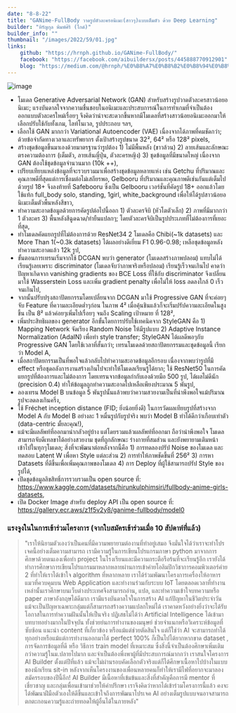 ```yaml
---
date: "8-8-22"
title: "GANime-FullBody วาดรูปตัวละครอนิเมะ(สาวๆ)แบบเต็มตัว ด้วย Deep Learning"
builder: "หิรัญกุล พิมพ์ศิริ (ไกด์)"
builder_info: ""
thumbnail: "/images/2022/59/01.jpg"
links:
    github: "https://hrnph.github.io/GANime-FullBody/"
    facebook: "https://facebook.com/aibuildersx/posts/445888770912901"
    blog: "https://medium.com/@hrnph/%E0%B8%A7%E0%B8%B2%E0%B8%94%E0%B8%A3%E0%B8%B9%E0%B8%9B%E0%B8%95%E0%B8%B1%E0%B8%A7%E0%B8%A5%E0%B8%B0%E0%B8%84%E0%B8%A3%E0%B8%AD%E0%B8%99%E0%B8%B4%E0%B9%80%E0%B8%A1%E0%B8%B0%E0%B8%AA%E0%B8%B2%E0%B8%A7%E0%B9%86-%E0%B9%81%E0%B8%9A%E0%B8%9A%E0%B9%80%E0%B8%95%E0%B9%87%E0%B8%A1%E0%B8%95%E0%B8%B1%E0%B8%A7-%E0%B8%94%E0%B9%89%E0%B8%A7%E0%B8%A2-deep-learning-ganime-fullbody-9b3822e58934"
---
```


![image](/images/2022/59/01.jpg)

- โมเดล Generative Adversarial Network (GAN) สำหรับสร้างรูปวาดตัวละครสาวน้อยอนิเมะ; แรงบันดาลใจจากความชื่นชอบในอนิเมะและประสบการณ์ในการทำเกมที่จำเป็นต้องออกแบบตัวละครใหม่เรื่อยๆ จึงคิดว่าน่าจะสะดวกขึ้นหากมีโมเดลที่สร้างสาวน้อยอนิเมะออกมาให้เลือกปรับใช้กับทั้งเกม, ไลท์โนเวล, รูปประกอบ ฯลฯ,
- เลือกใช้ GAN มากกว่า Variational Autoencoder (VAE) เนื่องจากได้ภาพที่คมชัดกว่า; ด้วยข้อจำกัดทางเวลาและทรัพยากร ตั้งเป้าสร้างรูปขนาด 32², 64² หรือ 128² pixels,
- สร้างชุดข้อมูลขึ้นมาเองด้วยมาตรฐานว่ารูปต้อง 1) ไม่มีพื้นหลัง (ขาวล้วน) 2) ลายเส้นและลักษณะตรงความต้องการ (เต็มตัว, ลายเส้นญี่ปุ่น, ตัวละครหญิง) 3) ชุดข้อมูลที่มีขนาดใหญ่ เนื่องจาก GAN ต้องใช้ชุดข้อมูลจำนวนมาก (10k ++),
- เปรียบเทียบแหล่งข้อมูลที่จะรวบรวมมาเพื่อสร้างชุดข้อมูลหลายแห่ง เช่น Getchu ที่ปริมาณและคุณภาพดีที่สุดแต่การเชื่อมต่อไม่เสถียรพอ, Gelbooru ที่ปริมาณและคุณภาพดีเช่นกันแต่เต็มไปด้วยรูป 18+ จึงลงท้ายที่ Safebooru ซึ่งเป็น Gelbooru เวอร์ชั่นที่คัดรูป 18+ ออกแล้วโดยใช้แท้ก full_body solo, standing, 1girl, white_background เพื่อให้ได้รูปสาวน้อยอนิเมะเต็มตัวพื้นหลังสีขาว,
- ทำความสะอาดข้อมูลด้วยการคัดรูปต่อไปนี้ออก 1) ตัวละครจิบิ (หัวโตตัวเล็ก) 2) ภาพที่มีมากกว่า 1 ตัวละคร 3) พื้นหลังสีฉูดฉาด/ท่ายืนแปลกๆ; โดยตัวละครจิบิเป็นรูปประเภทที่ไม่ต้องการที่เยอะที่สุด,
- ทำโมเดลคัดแยกรูปที่ไม่ต้องการด้วย ResNet34 2 โมเดลคือ Chibi(~1k datasets) และ More Than 1(~0.3k datasets) ได้ผลอย่างดีเยี่ยม F1 0.96-0.98; เหลือชุดข้อมูลหลังทำความสะอาดแล้ว 12k รูป,
- ขั้นตอนการเทรนเริ่มจากใช้ DCGAN พบว่า generator (โมเดลสร้างภาพปลอม) แทบไม่ได้เรียนรู้เลยเพราะ discriminator (โมเดลจับว่าภาพจริงหรือปลอม) เรียนรู้เร็วจนเกินไป คาดว่าปัญหาเกิดจาก vanishing gradients ของ BCE Loss ที่ใช้กับ discriminator จึงเปลี่ยนมาใช้ Wasserstein Loss และเพิ่ม gradient penalty เพื่อไม่ให้ loss ลดลงใกล้ 0 เร็วจนเกินไป,
- จากนั้นปรับปรุงสถาปัตยกรรมโดยเปลี่ยนจาก DCGAN มาใช้ Progressive GAN ที่จะค่อยๆจับ Feature ที่ความละเอียดต่ำๆก่อน ในภาพ 4² เมื่อคุ้นชินแล้วก็จะเริ่มปรัปความละเอียดในสูงขึ้น เป็น 8² แล้วค่อยๆเพิ่มไปเรื่อยๆ จนถึง Scaling เป้าหมาย ที่ 128²,
- เพิ่มประสิทธิผลของ generator อีกขั้นโดยการปรับใช้เทคนิคจาก StyleGAN คือ 1) Mapping Network จัดเรียง Random Noise ให้มีรูปแบบ 2) Adaptive Instance Normalization (AdaIN) เพื่อทำ style transfer; StyleGAN ได้ผลดีพอๆกับ Progressive GAN โดยใช้เวลาที่สั้นกว่า; เทรนโมเดลด้วยสถาปัตยกรรมและชุดข้อมูลนี้ เรียกว่า Model A,
- เมื่อสถาปัตยกรรมเป็นที่พอใจแล้วกลับไปทำความสะอาดข้อมูลอีกรอบ เนื่องจากพบว่ารูปที่มี effect หรือชุดอลังการงานสร้างเกินไปจะทำให้โมเดลเรียนรู้ได้ยาก; ใช้ ResNet50 ในการคัดแยกรูปที่ต้องการและไม่ต้องการ โดยเทรนจากข้อมูลกำกับเองด้วยมือ 500 รูป, ได้ผลไม่ดีนัก (precision 0.4) ทำให้ข้อมูลถูกทำความสะอาดไปเหลือเพียงประมาณ 5 พันรูป,
- ลองเทรน Model B บนข้อมูล 5 พันรูปนั้นแล้วพบว่าความสวยงามเป็นที่น่าพึงพอใจแม้ปริมาณรูปจะลดลงเกินครึ่ง,
- ใช้ Fréchet inception distance (FID; ยิ่งน้อยยิ่งดี) ในการวัดผลเทียบรูปที่สร้างจาก Model A กับ Model B อย่างละ 1 หมื่นรูปกับรูปจริง พบว่า Model B ทำได้ดีกว่าเกือบเท่าตัว (data-centric มั้ยละคุณ!),
- แม้จะมีผลลัพท์ที่ออกมาน่ากลัวอยู่บ้าง แต่โดยรวมแล้วผลลัพท์ที่ออกมา ถือว่าน่าพึงพอใจ โมเดลสามารถจับดีเทลขาได้อย่างสวยงาม ชุดที่ถูกลักษณะ ร่างกายที่สมส่วน และยังพยายามเติมหน้าเข้าไปในทุกๆโมเดล; สิ่งที่จะพัฒนาต่อหลังจากนี้คือ 1) การทดลองปรัป Noise ของโมเดล และทดสอบ Latent W เพื่อหา Style แต่ละส่วน 2) การทำให้ภาพชัดขึ้นที่ 256² 3) การหา Datasets ที่ดีขึ้นเพื่อเพิ่มคุณภาพของโมเดล 4) การ Deploy ที่ผู้ใช้สามารถปรัป Style ของรูปได้,
- เปิดชุดข้อมูลลิขสิทธิ์การรวบรวมเป็น open source ที่: https://www.kaggle.com/datasets/hirunkulphimsiri/fullbody-anime-girls-datasets,
- เปิด Docker Image สำหรับ deploy API เป็น open source ที่: https://gallery.ecr.aws/z1f5v2y8/ganime-fullbody/model0

### แรงจูงในในการเข้าร่วมโครงการ (จากใบสมัครเข้าร่วมเมื่อ 10 สัปดาห์ที่แล้ว)

> "เราให้นิยามตัวเองว่าเป็นคนที่มีความพยายามต่องานที่ทำอยู่เสมอ จึงมั่นใจได้ว่าเราจะทำโปรเจคนี้อย่างเต็มความสามารถ เรามีความรู้ในการเขียนโปรแกรมภาษา python มาจากการศึกษาด้วยตนเองเพื่อทำ project ในโรงเรียนและมีความกระตือรือร้นที่จะเรียนรู้อีก เรายังได้ทำการศึกษาการเขียนโปรแกรมมาหลากหลายผ่านการเข้าค่ายโอลิมปิกวิชาการคอมพิวเตอร์ค่าย 2 ที่ทำให้เราได้เข้าใจ algorithm ที่หลากหลาย เราได้ร่วมพัฒนาโครงการเครื่องให้อาหารแมวที่ควบคุมบน Web Application และทำงานร่วมกับระบบ IoT โดยตลอดเวลาที่ทำงานเหล่านั้นเราศึกษาบนเว็บต่างประเทศจึงสามารถอ่าน, แปล, และทำความเข้าใจบทความหรือ paper ภาษาอังกฤษได้ดีมาก เรามีแรงบันดาลใจในการสร้าง AI แก้ปัญหาในชีวิตประจำวัน แม้จะเป็นปัญหาเฉพาะกลุ่มแต่ก็สามารถสร้างความแปลกใหม่ได้ เราคาดหวังอย่างยิ่งว่าจะได้รับโอกาสในการทำความฝันนั้นให้เป็นจริง  ปฏิเสธไม่ได้ว่า Artificial Intelligence ได้เข้ามาบทบาทอย่างมากในปัจจุบัน ทั้งช่วยย่นการทำงานของมนุษย์ ช่วยจำแนกหรือวิเคราะห์ข้อมูลที่ซับซ้อน แนะนำ content ที่เกี่ยวข้อง หรือแม้แต่ช่วยตัดสินใจ แต่ก็ใช่ว่า AI จะสามารถทำได้ทุกอย่างหรือแม้แต่การทำงานออกมาได้ perfect 100% ก็เป็นไปได้ยากหากขาด dataset , การจัดการข้อมูลที่ดี หรือ วิธีการ train model ที่เหมาะสม ซึ่งสิ่งนี้จำเป็นต้องศึกษาเพิ่มเติมกว่าความรู้ในม.ปลายไปมาก และจำเป็นต้องพึ่งพาผู้ที่มีประสบการณ์มากกว่า  เราสนใจโครงการ AI Builder ตั้งแต่ปีที่แล้ว แม้จะไม่ผ่านรอบคัดเลือกตัวจริงแต่ก็ได้ศึกษาเนื้อหาไปบ้างในแบบของนักเรียน sit-in หลังจากเห็นโครงงานของเพื่อนหลายคนก็ทำให้เรามีไฟที่อยากจะมาลองสมัครรอบของปีนี้อีก! AI Builder มีเนื้อหาที่เข้มข้นและสิ่งที่สำคัญคือการมี mentor ที่เชี่ยวชาญ และกลุ่มเพื่อนเข้ามาช่วยให้คำปรึกษา เราจึงคิดว่าหากได้เข้าร่วมโครงการนี้แล้ว คงจะได้พัฒนาฝีมือตัวเองให้ดีขึ้นและเข้าใจถึงการพัฒนาโปรเจค AI อย่างเต็มรูปแบบจนอาจสามารถตกตะกอนความรู้และถ่ายทอดให้ผู้อื่นได้ในภายหลัง"